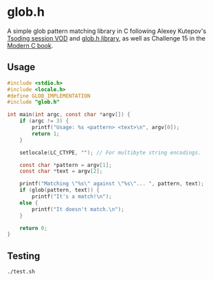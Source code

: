 # glob.h

A simple glob pattern matching library in C following Alexey Kutepov's [Tsoding session VOD](https://youtu.be/B2VS_zeuTQ4) and [glob.h library](https://github.com/tsoding/glob.h), as well as Challenge 15 in the [Modern C book](https://inria.hal.science/hal-02383654v1/file/ModernC.pdf).

## Usage

```c
#include <stdio.h>
#include <locale.h>
#define GLOB_IMPLEMENTATION
#include "glob.h"

int main(int argc, const char *argv[]) {
    if (argc != 3) {
        printf("Usage: %s <pattern> <text>\n", argv[0]);
        return 1;
    }

    setlocale(LC_CTYPE, ""); // For multibyte string encodings.

    const char *pattern = argv[1];
    const char *text = argv[2];

    printf("Matching \"%s\" against \"%s\"... ", pattern, text);
    if (glob(pattern, text)) {
        printf("It's a match!\n");
    else {
        printf("It doesn't match.\n");
    }

    return 0;
}
```

## Testing

```sh
./test.sh
```
